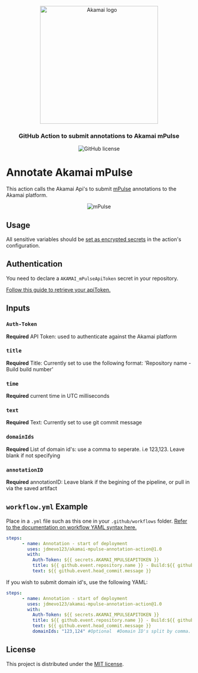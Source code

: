 <p align="center">
  <img alt="Akamai logo" width="320" height="320" src="https://www.eiseverywhere.com/file_uploads/8fca94ae15da82d17d76787b3e6a987a_logo_akamai-developer-experience-2-OL-RGB.png"/>
  <h3 align="center">GitHub Action to submit annotations to Akamai mPulse</h3>
  <p align="center">
    <img alt="GitHub license" src="https://badgen.net/github/license/jdmevo123/akamai-mpulse-annotation-action?cache=300&color=green"/>
  </p>
</p>

# Annotate Akamai mPulse  

This action calls the Akamai Api's to submit <a href="https://developer.akamai.com/akamai-mpulse-real-user-monitoring-solution" target="_blank">mPulse</a> annotations to the Akamai platform. 
<p align="center">
    <img alt="mPulse" src="blob/master/images/example-annotation.png"/>
</p>

## Usage

All sensitive variables should be [set as encrypted secrets](https://help.github.com/en/articles/virtual-environments-for-github-actions#creating-and-using-secrets-encrypted-variables) in the action's configuration.

## Authentication

You need to declare a `AKAMAI_mPulseApiToken` secret in your repository.

<a href="https://learn.akamai.com/en-us/webhelp/cloudtest/cloudtest/GUID-2778BD58-45C9-4DAD-9440-822A6471AF68.html" target="_blank">Follow this guide to retrieve your apiToken.</a>

## Inputs

### `Auth-Token`
**Required**
API Token: used to authenticate against the Akamai platform

### `title`
**Required**
Title: Currently set to use the following format: 'Repository name - Build build number'

### `time`
**Required** 
current time in UTC milliseconds

### `text`
**Required** 
Text: Currently set to use git commit message

### `domainIds`
**Required** 
List of domain id's: use a comma to seperate. i.e 123,123. Leave blank if not specifying

### `annotationID`
**Required** 
annotationID: Leave blank if the begining of the pipeline, or pull in via the saved artifact

## `workflow.yml` Example

Place in a `.yml` file such as this one in your `.github/workflows` folder. [Refer to the documentation on workflow YAML syntax here.](https://help.github.com/en/articles/workflow-syntax-for-github-actions)

```yaml
steps:
      - name: Annotation - start of deployment
        uses: jdmevo123/akamai-mpulse-annotation-action@1.0
        with:
          Auth-Token: ${{ secrets.AKAMAI_MPULSEAPITOKEN }} 
          title: ${{ github.event.repository.name }} - Build:${{ github.run_number }}
          text: ${{ github.event.head_commit.message }}
```
If you wish to submit domain id's, use the following YAML:
```yaml
steps:
      - name: Annotation - start of deployment
        uses: jdmevo123/akamai-mpulse-annotation-action@1.0
        with:
          Auth-Token: ${{ secrets.AKAMAI_MPULSEAPITOKEN }} 
          title: ${{ github.event.repository.name }} - Build:${{ github.run_number }}
          text: ${{ github.event.head_commit.message }}
          domainIds: "123,124" #Optional  #Domain ID's split by comma. i.e. "123,124"
```

## License

This project is distributed under the [MIT license](LICENSE.md).
